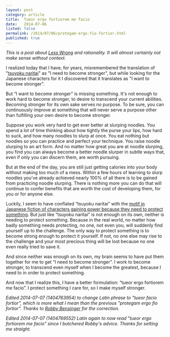 ```yaml
---
layout: post
category: article
title:  Tueor ergo fortiorem me facio
date:   2014-07-06
listed: false
permalink: /2014/07/06/protegam-ergo-fio-fortior.html
published: true
---
```


*This is a post about [Less Wrong](http://www.lesswrong.com/) and rationality. It will almost certainly not make sense without context.*

I realized today that I have, for years, misremembered the translation of "[tsuyoku naritai](http://lesswrong.com/lw/h8/tsuyoku_naritai_i_want_to_become_stronger/)" as "I need to become stronger", but while looking for the Japanese characters for it I discovered that it translates as "I want to become stronger".

But “I want to become stronger” is missing something. It's not enough to work hard to become stronger, to desire to transcend your current abilities. Becoming stronger for its own sake serves no purpose. To be sure, you can continuously improve at something that will never serve a purpose other than fulfilling your own desire to become stronger.

Suppose you work very hard to get ever better at slurping noodles. You spend a lot of time thinking about how tightly the purse your lips, how hard to suck, and how many noodles to slurp at once. You eat nothing but noodles so you can practice and perfect your technique. You raise noodle slurping to an art form. And no matter how great you are at noodle slurping, you find you can always become a better noodle slurper in subtle ways that, even if only you can discern them, are worth pursuing.

But at the end of the day, you are still just getting calories into your body without making too much of a mess. Within a few hours of learning to slurp noodles you’ve already achieved nearly 100% of all there is to be gained from practicing noodle slurping. There is nothing more you can do that will continue to confer benefits that are worth the cost of developing them, for you or for anyone else.

Luckily, I seem to have conflated “tsuyoku naritai” with the [motif in Japanese fiction of characters gaining power because they need to protect something](http://lesswrong.com/lw/nb/something_to_protect/). But just like “tsuyoku naritai” is not enough on its own, neither is needing to protect something. Because in the real world, no matter how badly something needs protecting, no one, not even you, will suddenly find yourself up to the challenge. The only way to protect something is to become strong enough to protect it yourself. If not, no one else may rise to the challenge and your most precious thing will be lost because no one even really tried to save it.

And since neither was enough on its own, my brain seems to have put them together for me to get “I need to become stronger”. I work to become stronger, to transcend even myself when I become the greatest, because I need to in order to protect something.

And now that I realize this, I have a better formulation: “tueor ergo fortiorem me facio”. I protect something I care for, so I make myself stronger.

*Edited 2014-07-07 (1404763954) to change Latin phrase to "tueor facio fortior", which is more what I mean than the previous "protegam ergo fio fortior". Thanks to [Robby Bensinger](https://twitter.com/robbensinger) for the correction.*

*Edited 2014-07-07 (1404769552) Latin again to now read "tueor ergo fortiorem me facio" since I butchered Robby's advice. Thanks for setting me straight.*
